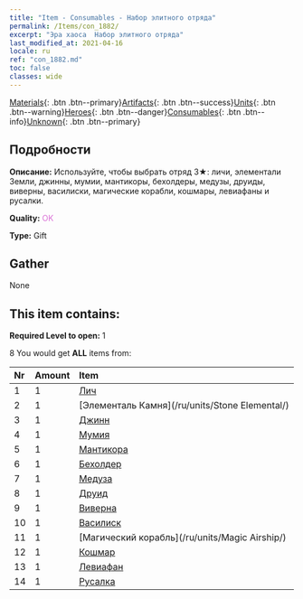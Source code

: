 ```yaml
---
title: "Item - Consumables - Набор элитного отряда"
permalink: /Items/con_1882/
excerpt: "Эра хаоса  Набор элитного отряда"
last_modified_at: 2021-04-16
locale: ru
ref: "con_1882.md"
toc: false
classes: wide
---
```

 [Materials](/ru/Items/){: .btn .btn--primary}[Artifacts](/ru/Items/Artifacts/){: .btn .btn--success}[Units](/ru/Items/Units/){: .btn .btn--warning}[Heroes](/ru/Items/Heroes/){: .btn .btn--danger}[Consumables](/ru/Items/Consumables/){: .btn .btn--info}[Unknown](/ru/Items/Unknown/){: .btn .btn--primary}

## Подробности
 **Описание:** Используйте, чтобы выбрать отряд 3★: личи, элементали Земли, джинны, мумии, мантикоры, бехолдеры, медузы, друиды, виверны, василиски, магические корабли, кошмары, левиафаны и русалки.

 **Quality:** <span style="color: #DA70D6">OK</span>

 **Type:** Gift

## Gather

  None

## This item contains:

 **Required Level to open:** 1

 8 You would get **ALL** items  from:

  | Nr | Amount |     Item    |
  |:---|:-------|:------------|
  | 1 | 1 | [Лич](/ru/units/Lich/) |  | 
  | 2 | 1 | [Элементаль Камня](/ru/units/Stone Elemental/) |  | 
  | 3 | 1 | [Джинн](/ru/units/Genie/) |  | 
  | 4 | 1 | [Мумия](/ru/units/Mummy/) |  | 
  | 5 | 1 | [Мантикора](/ru/units/Manticore/) |  | 
  | 6 | 1 | [Бехолдер](/ru/units/Beholder/) |  | 
  | 7 | 1 | [Медуза](/ru/units/Medusa/) |  | 
  | 8 | 1 | [Друид](/ru/units/Druid/) |  | 
  | 9 | 1 | [Виверна](/ru/units/Wyvern/) |  | 
  | 10 | 1 | [Василиск](/ru/units/Basilisk/) |  | 
  | 11 | 1 | [Магический корабль](/ru/units/Magic Airship/) |  | 
  | 12 | 1 | [Кошмар](/ru/units/Nightmare/) |  | 
  | 13 | 1 | [Левиафан](/ru/units/Revyaratan/) |  | 
  | 14 | 1 | [Русалка](/ru/units/Mermaid/) |  | 
